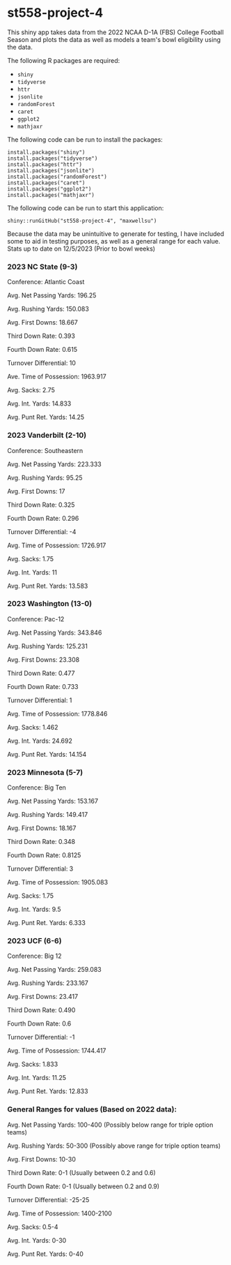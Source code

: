 # st558-project-4

This shiny app takes data from the 2022 NCAA D-1A (FBS) College Football Season and plots the data as well as models a team's bowl eligibility using the data.

The following R packages are required:

* `shiny`
* `tidyverse`
* `httr`
* `jsonlite`
* `randomForest`
* `caret`
* `ggplot2`
* `mathjaxr`

The following code can be run to install the packages:

```{r, eval = FALSE}
install.packages("shiny")
install.packages("tidyverse")
install.packages("httr")
install.packages("jsonlite")
install.packages("randomForest")
install.packages("caret")
install.packages("ggplot2")
install.packages("mathjaxr")
```

The following code can be run to start this application:

```{r, eval = FALSE}
shiny::runGitHub("st558-project-4", "maxwellsu")
```

Because the data may be unintuitive to generate for testing, I have included some to aid in testing purposes, as well as a general range for each value.
Stats up to date on 12/5/2023 (Prior to bowl weeks)

### 2023 NC State (9-3)

Conference: Atlantic Coast

Avg. Net Passing Yards: 196.25

Avg. Rushing Yards: 150.083

Avg. First Downs: 18.667

Third Down Rate: 0.393

Fourth Down Rate: 0.615

Turnover Differential: 10

Ave. Time of Possession: 1963.917

Avg. Sacks: 2.75

Avg. Int. Yards: 14.833

Avg. Punt Ret. Yards: 14.25

### 2023 Vanderbilt (2-10)

Conference: Southeastern

Avg. Net Passing Yards: 223.333

Avg. Rushing Yards: 95.25

Avg. First Downs: 17

Third Down Rate: 0.325

Fourth Down Rate: 0.296

Turnover Differential: -4

Avg. Time of Possession: 1726.917

Avg. Sacks: 1.75

Avg. Int. Yards: 11 

Avg. Punt Ret. Yards: 13.583

### 2023 Washington (13-0)

Conference: Pac-12

Avg. Net Passing Yards: 343.846 

Avg. Rushing Yards: 125.231

Avg. First Downs: 23.308

Third Down Rate: 0.477

Fourth Down Rate: 0.733

Turnover Differential: 1

Avg. Time of Possession: 1778.846 

Avg. Sacks: 1.462

Avg. Int. Yards: 24.692

Avg. Punt Ret. Yards: 14.154

### 2023 Minnesota (5-7)

Conference: Big Ten

Avg. Net Passing Yards: 153.167

Avg. Rushing Yards: 149.417

Avg. First Downs: 18.167

Third Down Rate: 0.348

Fourth Down Rate: 0.8125

Turnover Differential: 3

Avg. Time of Possession: 1905.083 

Avg. Sacks: 1.75

Avg. Int. Yards: 9.5 

Avg. Punt Ret. Yards: 6.333 

### 2023 UCF (6-6)

Conference: Big 12

Avg. Net Passing Yards: 259.083

Avg. Rushing Yards: 233.167

Avg. First Downs: 23.417

Third Down Rate: 0.490

Fourth Down Rate: 0.6

Turnover Differential: -1 

Avg. Time of Possession: 1744.417

Avg. Sacks: 1.833

Avg. Int. Yards: 11.25

Avg. Punt Ret. Yards: 12.833

### General Ranges for values (Based on 2022 data):

Avg. Net Passing Yards: 100-400 (Possibly below range for triple option teams)

Avg. Rushing Yards: 50-300 (Possibly above range for triple option teams)

Avg. First Downs: 10-30

Third Down Rate: 0-1 (Usually between 0.2 and 0.6)

Fourth Down Rate: 0-1 (Usually between 0.2 and 0.9)

Turnover Differential: -25-25

Avg. Time of Possession: 1400-2100

Avg. Sacks: 0.5-4

Avg. Int. Yards: 0-30

Avg. Punt Ret. Yards: 0-40
